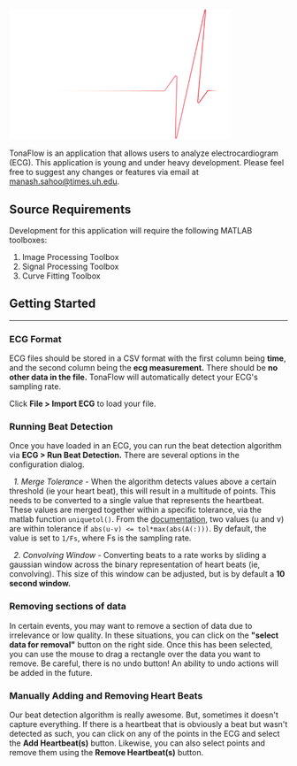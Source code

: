 
<img src="https://raw.githubusercontent.com/borjonlab/TonaFlow/main/Resources/TF%20Logo%20Darkmode.png" width="400">


TonaFlow is an application that allows users to analyze electrocardiogram (ECG). 
This application is young and under heavy development. Please feel free to suggest any changes or features via email at manash.sahoo@times.uh.edu.

## Source Requirements
Development for this application will require the following MATLAB toolboxes: 
1. Image Processing Toolbox
2. Signal Processing Toolbox
3. Curve Fitting Toolbox

## Getting Started
____
### ECG Format
ECG files should be stored in a CSV format with the first column being **time**, and the second column being the **ecg measurement.**
There should be **no other data in the file.** TonaFlow will automatically detect your ECG's sampling rate. 

Click **File > Import ECG** to load your file. 

### Running Beat Detection
Once you have loaded in an ECG, you can run the beat detection algorithm via **ECG > Run Beat Detection.** There are several options in the configuration dialog. 

&nbsp; _1. Merge Tolerance_ - When the algorithm detects values above a certain threshold (ie your heart beat), this will result in a multitude of points. This needs to be converted to a single value that represents the heartbeat. 
These values are merged together within a specific tolerance, via the matlab function `uniquetol()`. From the [documentation](https://www.mathworks.com/help/matlab/ref/uniquetol.html), 
two values (u and v) are within tolerance if `abs(u-v) <= tol*max(abs(A(:)))`. By default, the value is set to `1/Fs`, where Fs is the sampling rate.

&nbsp; _2. Convolving Window_ - Converting beats to a rate works by sliding a gaussian window across the binary representation of heart beats (ie, convolving). This size of this window can be adjusted, but is by default a **10 second window.**


### Removing sections of data
In certain events, you may want to remove a section of data due to irrelevance or low quality. In these situations, you can click on the **"select data for removal"** button on the right side. Once this has been selected, you can
use the mouse to drag a rectangle over the data you want to remove. Be careful, there is no undo button! An ability to undo actions will be added in the future. 

### Manually Adding and Removing Heart Beats
Our beat detection algorithm is really awesome. But, sometimes it doesn't capture everything. If there is a heartbeat that is obviously a beat but wasn't detected as such, you can click on any of the points in the ECG and select the
**Add Heartbeat(s)** button. Likewise, you can also select points and remove them using the **Remove Heartbeat(s)** button. 
